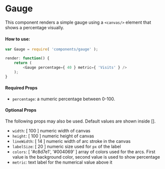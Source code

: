 Gauge
======

This component renders a simple gauge using a `<canvas/>` element that shows a percentage visually.

#### How to use:

```js
var Gauge = require( 'components/gauge' );

render: function() {
    return (
  		<Gauge percentage={ 40 } metric={ 'Visits' } />
    );
}
```

#### Required Props

* `percentage`: a numeric percentage between 0-100.

#### Optional Props

The following props may also be used.  Default values are shown inside [].

* `width`: [ 100 ] numeric width of canvas
* `height`: [ 100 ] numeric height of canvas
* `lineWidth`: [ 14 ] numeric width of arc stroke in the canvas
* `labelSize`: [ 20 ] numeric size used for `px` of the label
* `colors`: [ '#c8d7e1', '#004069' ] array of colors used for the arcs. First value is the background color, second value is used to show percentage
* `metric`: text label for the numerical value above it
